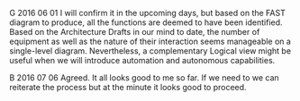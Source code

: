 G 2016 06 01
I will confirm it in the upcoming days, but based on the FAST diagram to produce, all the functions are deemed to have been identified.
Based on the Architecture Drafts in our mind to date, the number of equipment as well as the nature of their interaction seems manageable on a single-level diagram.
Nevertheless, a complementary Logical view might be useful when we will introduce automation and autonomous capabilities.

B 2016 07 06
Agreed. It all looks good to me so far. If we need to we can reiterate the process but at the minute it looks good to proceed.
